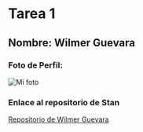 # Tarea 1

## Nombre: Wilmer Guevara


### Foto de Perfil:

![Mi foto](https://www.dropbox.com/s/k6o1mhgwx6mt6nn/foto.png?dl=0)

### Enlace al repositorio de Stan

[Repositorio de Wilmer Guevara](https://github.com/wilgue10/TecWeb2016B.git) 